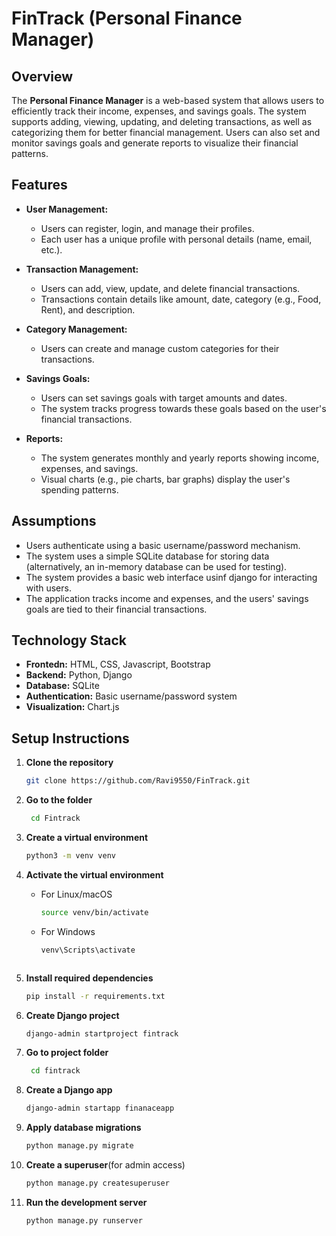 # FinTrack (Personal Finance Manager)

## Overview
The **Personal Finance Manager** is a web-based system that allows users to efficiently track their income, expenses, and savings goals. The system supports adding, viewing, updating, and deleting transactions, as well as categorizing them for better financial management. Users can also set and monitor savings goals and generate reports to visualize their financial patterns.

## Features
- **User Management:**
  - Users can register, login, and manage their profiles.
  - Each user has a unique profile with personal details (name, email, etc.).

- **Transaction Management:**
  - Users can add, view, update, and delete financial transactions.
  - Transactions contain details like amount, date, category (e.g., Food, Rent), and description.

- **Category Management:**
  - Users can create and manage custom categories for their transactions.

- **Savings Goals:**
  - Users can set savings goals with target amounts and dates.
  - The system tracks progress towards these goals based on the user's financial transactions.

- **Reports:**
  - The system generates monthly and yearly reports showing income, expenses, and savings.
  - Visual charts (e.g., pie charts, bar graphs) display the user's spending patterns.

## Assumptions
- Users authenticate using a basic username/password mechanism.
- The system uses a simple SQLite database for storing data (alternatively, an in-memory database can be used for testing).
- The system provides a basic web interface usinf django for interacting with users.
- The application tracks income and expenses, and the users' savings goals are tied to their financial transactions.

## Technology Stack
- **Frontedn:** HTML, CSS, Javascript, Bootstrap
- **Backend:** Python, Django
- **Database:** SQLite
- **Authentication:** Basic username/password system
- **Visualization:** Chart.js


## Setup Instructions

1. **Clone the repository**
   ```bash
   git clone https://github.com/Ravi9550/FinTrack.git
   ```
2. **Go to the folder**
   ```bash
    cd Fintrack
3. **Create a virtual environment**
   ```bash
   python3 -m venv venv
3. **Activate the virtual environment**

   - For Linux/macOS
     ```bash
     source venv/bin/activate
     ```
  
   - For Windows
     ```bash
     venv\Scripts\activate
    ```
4. **Install required dependencies**
   ```bash
   pip install -r requirements.txt
5. **Create Django project**
   ```bash
   django-admin startproject fintrack
   ```
6. **Go to project folder**
   ```bash
    cd fintrack
7. **Create a Django app**
   ```bash
   django-admin startapp finanaceapp
8. **Apply database migrations**
   ```bash
   python manage.py migrate
9. **Create a superuser**(for admin access)
    ```bash
    python manage.py createsuperuser
10. **Run the development server**
    ```bash
    python manage.py runserver
   
    
 

